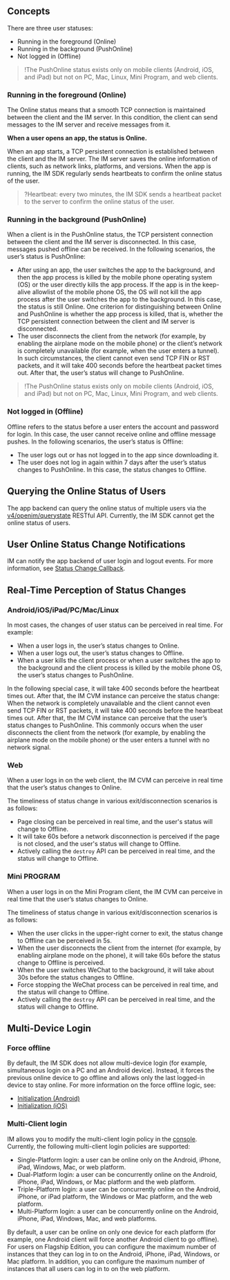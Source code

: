 
## Concepts
There are three user statuses:
- Running in the foreground (Online)
- Running in the background (PushOnline)
- Not logged in (Offline)

>!The PushOnline status exists only on mobile clients (Android, iOS, and iPad) but not on PC, Mac, Linux, Mini Program, and web clients.

### Running in the foreground (Online)
The Online status means that a smooth TCP connection is maintained between the client and the IM server. In this condition, the client can send messages to the IM server and receive messages from it.

**When a user opens an app, the status is Online.**

When an app starts, a TCP persistent connection is established between the client and the IM server. The IM server saves the online information of clients, such as network links, platforms, and versions. When the app is running, the IM SDK regularly sends heartbeats to confirm the online status of the user.

>?Heartbeat: every two minutes, the IM SDK sends a heartbeat packet to the server to confirm the online status of the user.

### Running in the background (PushOnline)
When a client is in the PushOnline status, the TCP persistent connection between the client and the IM server is disconnected. In this case, messages pushed offline can be received.
In the following scenarios, the user’s status is PushOnline:

- After using an app, the user switches the app to the background, and then the app process is killed by the mobile phone operating system (OS) or the user directly kills the app process.
 If the app is in the keep-alive allowlist of the mobile phone OS, the OS will not kill the app process after the user switches the app to the background. In this case, the status is still Online. One criterion for distinguishing between Online and PushOnline is whether the app process is killed, that is, whether the TCP persistent connection between the client and IM server is disconnected.
- The user disconnects the client from the network (for example, by enabling the airplane mode on the mobile phone) or the client’s network is completely unavailable (for example, when the user enters a tunnel).
 In such circumstances, the client cannot even send TCP FIN or RST packets, and it will take 400 seconds before the heartbeat packet times out. After that, the user’s status will change to PushOnline.

>!The PushOnline status exists only on mobile clients (Android, iOS, and iPad) but not on PC, Mac, Linux, Mini Program, and web clients.

### Not logged in (Offline)
Offline refers to the status before a user enters the account and password for login. In this case, the user cannot receive online and offline message pushes.
In the following scenarios, the user’s status is Offline:

- The user logs out or has not logged in to the app since downloading it.
- The user does not log in again within 7 days after the user’s status changes to PushOnline. In this case, the status changes to Offline.

## Querying the Online Status of Users
The app backend can query the online status of multiple users via the [v4/openim/querystate](https://intl.cloud.tencent.com/document/product/1047/35477) RESTful API.
Currently, the IM SDK cannot get the online status of users.

## User Online Status Change Notifications
IM can notify the app backend of user login and logout events. For more information, see [Status Change Callback](https://intl.cloud.tencent.com/document/product/1047/34357).

## Real-Time Perception of Status Changes
### Android/iOS/iPad/PC/Mac/Linux
In most cases, the changes of user status can be perceived in real time. For example:
- When a user logs in, the user’s status changes to Online.
- When a user logs out, the user’s status changes to Offline.
- When a user kills the client process or when a user switches the app to the background and the client process is killed by the mobile phone OS, the user’s status changes to PushOnline.

In the following special case, it will take 400 seconds before the heartbeat times out. After that, the IM CVM instance can perceive the status change:
When the network is completely unavailable and the client cannot even send TCP FIN or RST packets, it will take 400 seconds before the heartbeat times out. After that, the IM CVM instance can perceive that the user’s status changes to PushOnline. This commonly occurs when the user disconnects the client from the network (for example, by enabling the airplane mode on the mobile phone) or the user enters a tunnel with no network signal.

### Web
When a user logs in on the web client, the IM CVM can perceive in real time that the user’s status changes to Online.

The timeliness of status change in various exit/disconnection scenarios is as follows:
- Page closing can be perceived in real time, and the user's status will change to Offline.
- It will take 60s before a network disconnection is perceived if the page is not closed, and the user's status will change to Offline.
- Actively calling the `destroy` API can be perceived in real time, and the status will change to Offline.

### Mini PROGRAM
When a user logs in on the Mini Program client, the IM CVM can perceive in real time that the user’s status changes to Online.

The timeliness of status change in various exit/disconnection scenarios is as follows:
- When the user clicks in the upper-right corner to exit, the status change to Offline can be perceived in 5s.
- When the user disconnects the client from the internet (for example, by enabling airplane mode on the phone), it will take 60s before the status change to Offline is perceived.
- When the user switches WeChat to the background, it will take about 30s before the status changes to Offline.
- Force stopping the WeChat process can be perceived in real time, and the status will change to Offline.
- Actively calling the `destroy` API can be perceived in real time, and the status will change to Offline.

## Multi-Device Login
### Force offline
By default, the IM SDK does not allow multi-device login (for example, simultaneous login on a PC and an Android device). Instead, it forces the previous online device to go offline and allows only the last logged-in device to stay online. For more information on the force offline logic, see:

- [Initialization (Android)](https://intl.cloud.tencent.com/document/product/1047/36255)
- [Initialization (iOS)](https://intl.cloud.tencent.com/document/product/1047/39159)


### Multi-Client login
IM allows you to modify the multi-client login policy in the [console](https://console.cloud.tencent.com/im). Currently, the following multi-client login policies are supported:
- Single-Platform login: a user can be online only on the Android, iPhone, iPad, Windows, Mac, or web platform.
- Dual-Platform login: a user can be concurrently online on the Android, iPhone, iPad, Windows, or Mac platform and the web platform.
- Triple-Platform login: a user can be concurrently online on the Android, iPhone, or iPad platform, the Windows or Mac platform, and the web platform.
- Multi-Platform login: a user can be concurrently online on the Android, iPhone, iPad, Windows, Mac, and web platforms.

By default, a user can be online on only one device for each platform (for example, one Android client will force another Android client to go offline). For users on Flagship Edition, you can configure the maximum number of instances that they can log in to on the Android, iPhone, iPad, Windows, or Mac platform. In addition, you can configure the maximum number of instances that all users can log in to on the web platform.
